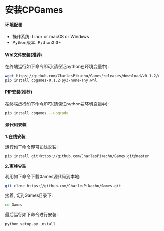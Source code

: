 # 安装CPGames


#### 环境配置

- 操作系统: Linux or macOS or Windows
- Python版本: Python3.6+


#### Whl文件安装(推荐)

在终端运行如下命令即可(请保证python在环境变量中):

```sh
wget https://github.com/CharlesPikachu/Games/releases/download/v0.1.2/cpgames-0.1.2-py3-none-any.whl
pip install cpgames-0.1.2-py3-none-any.whl
```


#### PIP安装(推荐)

在终端运行如下命令即可(请保证python在环境变量中):

```sh
pip install cpgames --upgrade
```


#### 源代码安装

**1.在线安装**

运行如下命令即可在线安装:

```sh
pip install git+https://github.com/CharlesPikachu/Games.git@master
```

**2.离线安装**

利用如下命令下载Games源代码到本地:

```sh
git clone https://github.com/CharlesPikachu/Games.git
```

接着, 切到Games目录下:

```sh
cd Games
```

最后运行如下命令进行安装:

```sh
python setup.py install
```